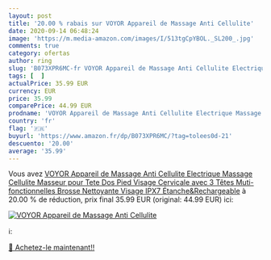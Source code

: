 ```yaml
---
layout: post
title: '20.00 % rabais sur VOYOR Appareil de Massage Anti Cellulite'
date: 2020-09-14 06:48:24
image: 'https://m.media-amazon.com/images/I/513tgCpYBOL._SL200_.jpg'
comments: true
category: ofertas
author: ring
slug: 'B073XPR6MC-fr VOYOR Appareil de Massage Anti Cellulite Electrique...'
tags: [  ]
actualPrice: 35.99 EUR
currency: EUR
price: 35.99
comparePrice: 44.99 EUR
prodname: 'VOYOR Appareil de Massage Anti Cellulite Electrique Massage Cellulite Masseur pour Tete Dos Pied Visage Cervicale avec 3 Têtes Muti-fonctionnelles Brosse Nettoyante Visage IPX7 Étanche&Rechargeable'
country: 'fr'
flag: '🇫🇷'
buyurl: 'https://www.amazon.fr/dp/B073XPR6MC/?tag=tolees0d-21'
descuento: '20.00'
average: '35.99'
---
```


Vous avez [VOYOR Appareil de Massage Anti Cellulite Electrique Massage Cellulite Masseur pour Tete Dos Pied Visage Cervicale avec 3 Têtes Muti-fonctionnelles Brosse Nettoyante Visage IPX7 Étanche&Rechargeable](https://www.amazon.fr/dp/B073XPR6MC/?tag=tolees0d-21)  à  20.00 % de réduction, prix final  35.99 EUR (original: 44.99 EUR) ici:

[![VOYOR Appareil de Massage Anti Cellulite](https://m.media-amazon.com/images/I/513tgCpYBOL._SL200_.jpg)](https://www.amazon.fr/dp/B073XPR6MC/?tag=tolees0d-21)

ℹ️:


[🛒 Achetez-le maintenant!!](https://www.amazon.fr/dp/B073XPR6MC/?tag=tolees0d-21)
